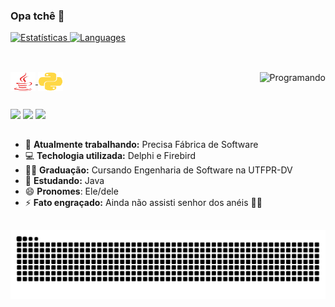### Opa tchê 👋
<div>
  <a href="https://github.com/igor-cobra">
  <img height="150em" src="https://github-readme-stats.vercel.app/api?username=igor-cobra&show_icons=true&theme=tokyonight&include_all_commits=true&count_private=true&locale=pt-br" alt="Estatísticas"/>
  <img height="150em" src="https://github-readme-stats.vercel.app/api/top-langs/?username=igor-cobra&layout=compact&langs_count=7&theme=tokyonight&locale=pt-br" alt="Languages"/>
</div>

##
<div style="display: inline_block"><br>
  <img align="center" alt="Java" height="30" width="40" src="https://raw.githubusercontent.com/devicons/devicon/master/icons/java/java-plain.svg">
  <img align="center" alt="Python" height="30" width="40" src="https://raw.githubusercontent.com/devicons/devicon/master/icons/python/python-plain.svg">
  <img height="50em" align="right" alt="Programando" src="https://raw.githubusercontent.com/igor-cobra/igor-cobra/master/digitando.gif">
</div>

##
<div> 
  <a href="https://instagram.com/ig_kobra" target="_blank"><img src="https://img.shields.io/badge/-Instagram-%23E4405F?style=for-the-badge&logo=instagram&logoColor=white" target="_blank"></a>
  <a href = "mailto:igor.cobra.kp@gmail.com"><img src="https://img.shields.io/badge/-Gmail-%23333?style=for-the-badge&logo=gmail&logoColor=white" target="_blank"></a>
  <a href="https://br.linkedin.com/in/igor-cobra" target="_blank"><img src="https://img.shields.io/badge/-LinkedIn-%230077B5?style=for-the-badge&logo=linkedin&logoColor=white" target="_blank"></a> 
</div>

##
- 🔭 **Atualmente trabalhando:** Precisa Fábrica de Software
- 💻 **Techologia utilizada:** Delphi e Firebird
- 👨‍🎓 **Graduação:** Cursando Engenharia de Software na UTFPR-DV
- 🌱 **Estudando:** Java
- 😄 **Pronomes**: Ele/dele
- ⚡ **Fato engraçado:** Ainda não assisti senhor dos anéis 🤦‍♂️

##
![Snake animation](https://github.com/igor-cobra/igor-cobra/blob/output/github-contribution-grid-snake.svg)


<!--
### Hi there 👋


**igor-cobra/igor-cobra** is a ✨ _special_ ✨ repository because its `README.md` (this file) appears on your GitHub profile.

Here are some ideas to get you started:

- 🔭 I’m currently working on ...
- 🌱 I’m currently learning ...
- 👯 I’m looking to collaborate on ...
- 🤔 I’m looking for help with ...
- 💬 Ask me about ...
- 📫 How to reach me: ...
- 😄 Pronouns: ...
- ⚡ Fun fact: ...
-->
